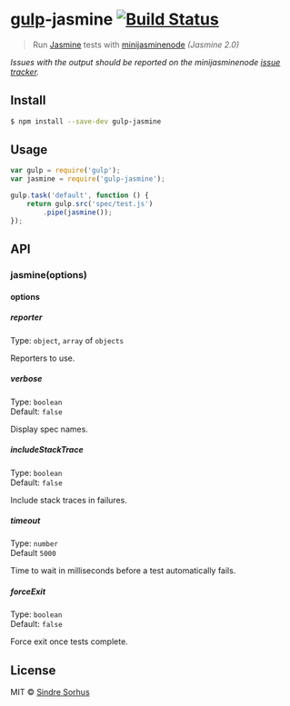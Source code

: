 # [gulp](http://gulpjs.com)-jasmine [![Build Status](https://travis-ci.org/sindresorhus/gulp-jasmine.svg?branch=master)](https://travis-ci.org/sindresorhus/gulp-jasmine)

> Run [Jasmine](http://jasmine.github.io/2.0/introduction.html) tests with [minijasminenode](https://github.com/juliemr/minijasminenode) *(Jasmine 2.0)*

*Issues with the output should be reported on the minijasminenode [issue tracker](https://github.com/juliemr/minijasminenode).*


## Install

```sh
$ npm install --save-dev gulp-jasmine
```


## Usage

```js
var gulp = require('gulp');
var jasmine = require('gulp-jasmine');

gulp.task('default', function () {
	return gulp.src('spec/test.js')
		.pipe(jasmine());
});
```


## API

### jasmine(options)

#### options

##### reporter

Type: `object`, `array` of `objects`

Reporters to use.

##### verbose

Type: `boolean`  
Default: `false`

Display spec names.

##### includeStackTrace

Type: `boolean`  
Default: `false`

Include stack traces in failures.

##### timeout

Type: `number`  
Default `5000`

Time to wait in milliseconds before a test automatically fails.

##### forceExit

Type: `boolean`  
Default: `false`

Force exit once tests complete.


## License

MIT © [Sindre Sorhus](http://sindresorhus.com)
